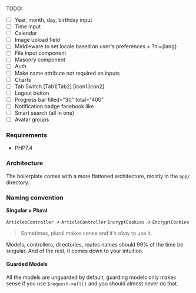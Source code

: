TODO:

* [ ] Year, month, day, birthday input
* [ ] Time input
* [ ] Calendar
* [ ] Image upload field
* [ ] Middleware to set locale based on user's preferences + ?hl={lang}
* [ ] File input component
* [ ] Masonry component
* [ ] Auth
* [ ] Make name attribute not required on inputs
* [ ] Charts
* [ ] Tab Switch [Tab1|Tab2] [icon1|icon2]
* [ ] Logout button
* [ ] Progress bar filled="30" total="400"
* [ ] Notification badge facebook like
* [ ] Smart search (all in one)
* [ ] Avatar groups 
### Requirements

* PHP7.4

### Architecture

The boilerplate comes with a more flattened architecture, mostly in the `app/` directory.

### Naming convention

**Singular > Plural**

`ArticlesController` -> `ArticleController`
`EncryptCookies` -> `EncryptCookies`
> Sometimes, plural makes sense and it's okay to use it.

Models, controllers, directories, routes names should 99% of the time be singular.
And of the rest, it comes down to your intuition.

#### Guarded Models

All the models are unguarded by default, guarding models only makes sense if you use `$request->all()` and you should almost never do that.

